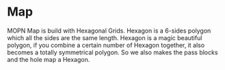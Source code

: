 # Map

MOPN Map is build with Hexagonal Grids. Hexagon is a 6-sides polygon which all the sides are the same length. Hexagon is a magic beautiful polygon, if you combine a certain number of Hexagon together, it also becomes a totally symmetrical polygon. So we also makes the pass blocks and the hole map a Hexagon.
